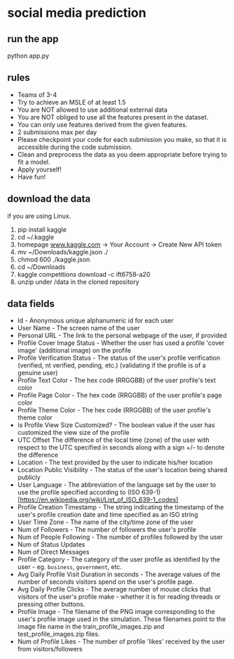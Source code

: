 # social media prediction

## run the app
python app.py


## rules
- Teams of 3-4
- Try to achieve an MSLE of at least 1.5
- You are NOT allowed to use additional external data
- You are NOT obliged to use all the features present in the dataset.
- You can only use features derived from the given features.
- 2 submissions max per day
- Please checkpoint your code for each submission you make, so that it is accessible during the code submission.
- Clean and preprocess the data as you deem appropriate before trying to fit a model.
- Apply yourself!
- Have fun!


## download the data
if you are using Linux.
1. pip install kaggle
2. cd ~/.kaggle
3. homepage www.kaggle.com -> Your Account -> Create New API token
4. mv ~/Downloads/kaggle.json ./
5. chmod 600 ./kaggle.json
6. cd ~/Downloads
7. kaggle competitions download -c ift6758-a20
8. unzip under /data in the cloned repository

## data fields
- Id - Anonymous unique alphanumeric id for each user
- User Name - The screen name of the user
- Personal URL - The link to the personal webpage of the user, if provided
- Profile Cover Image Status - Whether the user has used a profile 'cover image' (additional image) on the profile
- Profile Verification Status - The status of the user's profile verification (verified, nt verified, pending, etc.) (validating if the profile is of a genuine user)
- Profile Text Color - The hex code (RRGGBB) of the user profile's text color
- Profile Page Color - The hex code (RRGGBB) of the user profile's page color
- Profile Theme Color - The hex code (RRGGBB) of the user profile's theme color
- Is Profile View Size Customized? - The boolean value if the user has customized the view size of the profile
- UTC Offset The difference of the local time (zone) of the user with respect to the UTC specified in seconds along with a sign +/- to denote the difference
- Location - The text provided by the user to indicate his/her location
- Location Public Visibility - The status of the user's location being shared publicly
- User Language - The abbreviation of the language set by the user to use the profile specified according to (ISO 639-1)[https://en.wikipedia.org/wiki/List_of_ISO_639-1_codes]
- Profile Creation Timestamp - The string indicating the timestamp of the user's profile creation date and time specified as an ISO string
- User Time Zone - The name of the city/time zone of the user
- Num of Followers - The number of followers the user's profile
- Num of People Following - The number of profiles followed by the user
- Num of Status Updates
- Num of Direct Messages
- Profile Category - The category of the user profile as identified by the user - eg. `business`, `government`, etc.
- Avg Daily Profile Visit Duration in seconds - The average values of the number of seconds visitors spend on the user's profile page.
- Avg Daily Profile Clicks - The average number of mouse clicks that visitors of the user's profile make - whether it is for reading threads or pressing other buttons.
- Profile Image - The filename of the PNG image corresponding to the user's profile image used in the simulation. These filenames point to the image file name in the train_profile_images.zip and test_profile_images.zip files.
- Num of Profile Likes - The number of profile 'likes' received by the user from visitors/followers 
